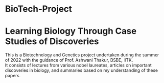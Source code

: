 # BioTech-Project
<h1>
Learning Biology Through Case Studies of Discoveries
</h1>
This is a Biotechnology and Genetics project undertaken during the summer of 2022 with the guidance of Prof. Ashwani Thakur, BSBE, IITK. <br/> It consists of lectures from various nobel laureates, articles on important discoveries in biology, and summaries based on my understanding of these papers.
